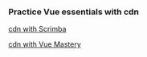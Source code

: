 ### Practice Vue essentials with cdn

[cdn with Scrimba](https://github.com/E-K8/vue-js-2-playground/tree/main/cdn_with_scrimba)


[cdn with Vue Mastery](https://github.com/E-K8/vue-js-2-playground/tree/main/cdn_with_vuemastery)
